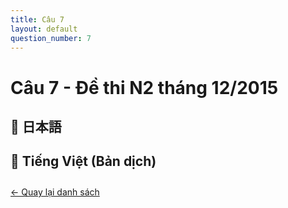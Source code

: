 ```yaml
---
title: Câu 7
layout: default
question_number: 7
---
```


# Câu 7 - Đề thi N2 tháng 12/2015
## 📖 日本語

## 📘 Tiếng Việt (Bản dịch)

<div style="margin-top: 2em;">
  <a href="/exam/n2/2015/">← Quay lại danh sách</a>
</div>